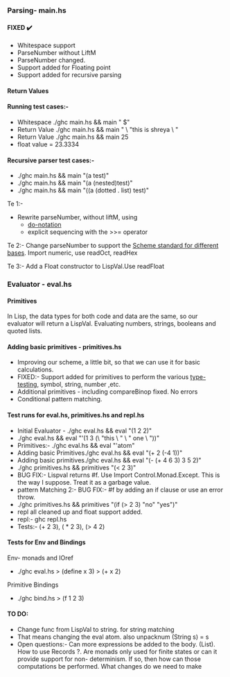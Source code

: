 ### Parsing- main.hs

#### FIXED :heavy_check_mark:
- Whitespace support
- ParseNumber without LiftM
- ParseNumber changed.
- Support added for Floating point
- Support added for recursive parsing

#### Return Values

#### Running test cases:-


- Whitespace ./ghc main.hs && main " $"
- Return Value ./ghc main.hs && main " \ "this is shreya \ "
- Return Value ./ghc main.hs && main 25
- float value = 23.3334

#### Recursive parser test cases:-

- ./ghc main.hs && main "(a test)"
- ./ghc main.hs && main "(a (nested)test)"
- ./ghc main.hs && main "((a (dotted . list) test)"

Te 1:- 
- Rewrite parseNumber, without liftM, using
  - [do-notation](http://www.haskell.org/haskellwiki/all_about_monads#Do_notation)
  - explicit sequencing with the >>= operator 

Te 2:- Change parseNumber to support the [Scheme standard for different bases](http://www.schemers.org/Documents/Standards/R5RS/HTML/r5rs-Z-H-9.html#%_sec_6.2.4). Import numeric, use readOct, readHex

Te 3:- Add a Float constructor to LispVal.Use readFloat


### Evaluator - eval.hs

#### Primitives

In Lisp, the data types for both code and data are the same, so our evaluator will return a LispVal. Evaluating numbers, strings, booleans and quoted lists.

#### Adding basic primitives - primitives.hs

- Improving our scheme, a little bit, so that we can use it for basic calculations.
- FIXED:- Support added for primitives to perform the various [type-testing](http://www.schemers.org/Documents/Standards/R5RS/HTML/r5rs-Z-H-9.html#%_sec_6.3), symbol, string, number ,etc.
- Additional primitives - including compareBinop fixed. No errors
- Conditional pattern matching.

#### Test runs for eval.hs, primitives.hs and repl.hs

- Initial Evaluator - ./ghc eval.hs && eval "(1 2 2)"
- ./ghc eval.hs && eval "'(1 3 (\ "this \ "  \ " one \ "))"
- Primitives:- ./ghc eval.hs && eval "'atom"
- Adding basic Primitives./ghc eval.hs && eval "(+ 2 (-4 1))"
- Adding basic primitives./ghc eval.hs && eval "(- (+ 4 6 3) 3 5 2)"
- ./ghc primitives.hs && primitives "(< 2 3)"
- BUG FIX:- Lispval returns #f. Use Import Control.Monad.Except. This is the way I suppose. Treat it as a garbage value.
- pattern Matching 2:- BUG FIX:- #f by adding an if clause or use an error throw.
- ./ghc primitives.hs && primitives "(if (> 2 3) \"no\" \"yes\")"
- repl all cleaned up and float support added.
- repl:- ghc repl.hs
- Tests:- (+ 2 3), ( * 2 3), (> 4 2)


#### Tests for Env and Bindings

Env- monads and IOref
- ./ghc eval.hs > (define x 3) > (+ x 2)

Primitive Bindings
- ./ghc bind.hs > (f 1 2 3)


#### TO DO:

- Change func from LispVal to string. for string matching
- That means changing the eval atom. also unpacknum (String s) = s
- Open questions:- Can more expressions be added to the body. (List). How to use Records ?. Are monads only used for finite states or can it provide support for non- determinism. If so, then how can those computations be performed. What changes do we need to make

